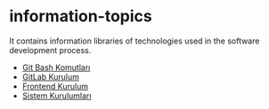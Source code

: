 # information-topics
It contains information libraries of technologies used in the software development process.
- <a href="https://github.com/mutluKodcu/information-topics/blob/main/gitbash"> Git Bash Komutları</a>
- <a href="https://github.com/mutluKodcu/information-topics/blob/main/gitLab_install"> GitLab Kurulum</a>
- <a href="https://github.com/mutluKodcu/information-topics/blob/main/frontend%20install"> Frontend Kurulum</a>
- <a href="https://github.com/mutluKodcu/information-topics/blob/main/os_system%20install"> Sistem Kurulumları</a>
